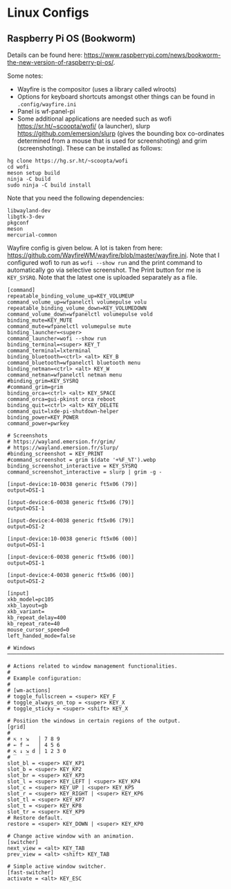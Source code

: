 # Linux Configs

## Raspberry Pi OS (Bookworm)

Details can be found here: https://www.raspberrypi.com/news/bookworm-the-new-version-of-raspberry-pi-os/. 

Some notes:
* Wayfire is the compositor (uses a library called wlroots)
* Options for keyboard shortcuts amongst other things can be found in `.config/wayfire.ini`
* Panel is wf-panel-pi
* Some additional applications are needed such as wofi https://sr.ht/~scoopta/wofi/ (a launcher), slurp https://github.com/emersion/slurp (gives the bounding box co-ordinates determined from a mouse that is used for screenshoting) and grim (screenshoting). These can be installed as follows:

```
hg clone https://hg.sr.ht/~scoopta/wofi
cd wofi
meson setup build
ninja -C build
sudo ninja -C build install
```

Note that you need the following dependencies:

```
libwayland-dev
libgtk-3-dev
pkgconf
meson
mercurial-common
```

Wayfire config is given below. A lot is taken from here: https://github.com/WayfireWM/wayfire/blob/master/wayfire.ini. 
Note that I configured wofi to run as `wofi --show run` and the print command to automatically go via selective screenshot. The Print button for me is `KEY_SYSRQ`. 
Note that the latest one is uploaded separately as a file.


```
[command]
repeatable_binding_volume_up=KEY_VOLUMEUP
command_volume_up=wfpanelctl volumepulse volu
repeatable_binding_volume_down=KEY_VOLUMEDOWN
command_volume_down=wfpanelctl volumepulse vold
binding_mute=KEY_MUTE
command_mute=wfpanelctl volumepulse mute
binding_launcher=<super>
command_launcher=wofi --show run
binding_terminal=<super> KEY_T
command_terminal=lxterminal
binding_bluetooth=<ctrl> <alt> KEY_B
command_bluetooth=wfpanelctl bluetooth menu
binding_netman=<ctrl> <alt> KEY_W
command_netman=wfpanelctl netman menu
#binding_grim=KEY_SYSRQ
#command_grim=grim
binding_orca=<ctrl> <alt> KEY_SPACE
command_orca=gui-pkinst orca reboot
binding_quit=<ctrl> <alt> KEY_DELETE
command_quit=lxde-pi-shutdown-helper
binding_power=KEY_POWER
command_power=pwrkey

# Screenshots
# https://wayland.emersion.fr/grim/
# https://wayland.emersion.fr/slurp/
#binding_screenshot = KEY_PRINT
#command_screenshot = grim $(date '+%F_%T').webp
binding_screenshot_interactive = KEY_SYSRQ
command_screenshot_interactive = slurp | grim -g -

[input-device:10-0038 generic ft5x06 (79)]
output=DSI-1

[input-device:6-0038 generic ft5x06 (79)]
output=DSI-1

[input-device:4-0038 generic ft5x06 (79)]
output=DSI-2

[input-device:10-0038 generic ft5x06 (00)]
output=DSI-1

[input-device:6-0038 generic ft5x06 (00)]
output=DSI-1

[input-device:4-0038 generic ft5x06 (00)]
output=DSI-2

[input]
xkb_model=pc105
xkb_layout=gb
xkb_variant=
kb_repeat_delay=400
kb_repeat_rate=40
mouse_cursor_speed=0
left_handed_mode=false

# Windows ──────────────────────────────────────────────────────────────────────

# Actions related to window management functionalities.
#
# Example configuration:
#
# [wm-actions]
# toggle_fullscreen = <super> KEY_F
# toggle_always_on_top = <super> KEY_X
# toggle_sticky = <super> <shift> KEY_X

# Position the windows in certain regions of the output.
[grid]
#
# ⇱ ↑ ⇲   │ 7 8 9
# ← f →   │ 4 5 6
# ⇱ ↓ ⇲ d │ 1 2 3 0
# ‾   ‾
slot_bl = <super> KEY_KP1
slot_b = <super> KEY_KP2
slot_br = <super> KEY_KP3
slot_l = <super> KEY_LEFT | <super> KEY_KP4
slot_c = <super> KEY_UP | <super> KEY_KP5
slot_r = <super> KEY_RIGHT | <super> KEY_KP6
slot_tl = <super> KEY_KP7
slot_t = <super> KEY_KP8
slot_tr = <super> KEY_KP9
# Restore default.
restore = <super> KEY_DOWN | <super> KEY_KP0

# Change active window with an animation.
[switcher]
next_view = <alt> KEY_TAB
prev_view = <alt> <shift> KEY_TAB

# Simple active window switcher.
[fast-switcher]
activate = <alt> KEY_ESC
```


